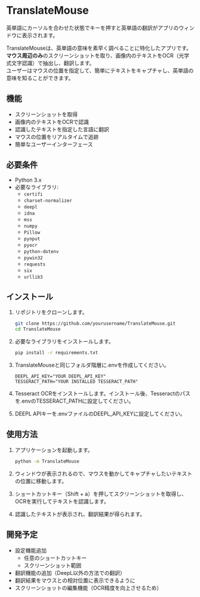# TranslateMouse

英単語にカーソルを合わせた状態でキーを押すと英単語の翻訳がアプリのウィンドウに表示されます。

TranslateMouseは、英単語の意味を素早く調べることに特化したアプリです。  
**マウス周辺のみ**のスクリーンショットを取り、画像内のテキストをOCR（光学式文字認識）で抽出し、翻訳します。  
ユーザーはマウスの位置を指定して、簡単にテキストをキャプチャし、英単語の意味を知ることができます。

## 機能

- スクリーンショットを取得
- 画像内のテキストをOCRで認識
- 認識したテキストを指定した言語に翻訳
- マウスの位置をリアルタイムで追跡
- 簡単なユーザーインターフェース

## 必要条件

- Python 3.x
- 必要なライブラリ:
  - `certifi`
  - `charset-normalizer`
  - `deepl`
  - `idna`
  - `mss`
  - `numpy`
  - `Pillow`
  - `pynput`
  - `pyocr`
  - `python-dotenv`
  - `pywin32`
  - `requests`
  - `six`
  - `urllib3`

## インストール

1. リポジトリをクローンします。

   ```bash
   git clone https://github.com/yourusername/TranslateMouse.git
   cd TranslateMouse
   ```

2. 必要なライブラリをインストールします。

   ```bash
   pip install -r requirements.txt
   ```

3. TranslateMouseと同じフォルダ階層に.envを作成してください。

   ```.env
   DEEPL_API_KEY="YOUR DEEPL_API_KEY"
   TESSERACT_PATH="YOUR INSTALLED TESSERACT_PATH"
   ```

4. Tesseract OCRをインストールします。インストール後、Tesseractのパスを.envのTESSERACT_PATHに設定してください。

5. DEEPL APIキーを.envファイルのDEEPL_API_KEYに設定してください。

## 使用方法

1. アプリケーションを起動します。

   ```bash
   python -m TranslateMouse
   ```

2. ウィンドウが表示されるので、マウスを動かしてキャプチャしたいテキストの位置に移動します。

3. ショートカットキー（Shift + a）を押してスクリーンショットを取得し、OCRを実行してテキストを認識します。

4. 認識したテキストが表示され、翻訳結果が得られます。

## 開発予定

- 設定機能追加
  - 任意のショートカットキー
  - スクリーンショット範囲
- 翻訳機能の追加（DeepL以外の方法での翻訳）
- 翻訳結果をマウスとの相対位置に表示できるように
- スクリーンショットの編集機能（OCR精度を向上させるため）
